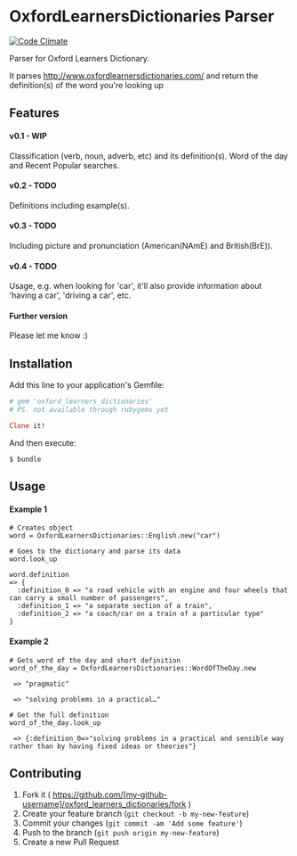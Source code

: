 OxfordLearnersDictionaries Parser
=================================
[![Code Climate](https://codeclimate.com/github/fpgentil/oxford_learners_dictionaries/badges/gpa.svg)](https://codeclimate.com/github/fpgentil/oxford_learners_dictionaries)

Parser for Oxford Learners Dictionary.

It parses http://www.oxfordlearnersdictionaries.com/ and return the definition(s) of the word you're looking up

## Features

#### v0.1 - WIP
Classification (verb, noun, adverb, etc) and its definition(s). Word of the day and Recent Popular searches.

#### v0.2 - TODO
Definitions including example(s).

#### v0.3 - TODO
Including picture and pronunciation (American(NAmE) and British(BrE)).

#### v0.4 - TODO
Usage, e.g. when looking for 'car', it'll also provide information about 'having a car', 'driving a car', etc.

#### Further version
Please let me know :)

## Installation

Add this line to your application's Gemfile:

```ruby
# gem 'oxford_learners_dictionaries'
# PS. not available through rubygems yet

Clone it!
```

And then execute:

    $ bundle

## Usage

#### Example 1
```
# Creates object
word = OxfordLearnersDictionaries::English.new("car")

# Goes to the dictionary and parse its data
word.look_up
```

```
word.definition
=> {
  :definition_0 => "a road vehicle with an engine and four wheels that can carry a small number of passengers",
  :definition_1 => "a separate section of a train",
  :definition_2 => "a coach/car on a train of a particular type"
}
```

#### Example 2
```
# Gets word of the day and short definition
word_of_the_day = OxfordLearnersDictionaries::WordOfTheDay.new
```

```word_of_the_day.word
 => "pragmatic"
```

```word_of_the_day.short_definition
 => "solving problems in a practical…"
```

```
# Get the full definition
word_of_the_day.look_up
```

```word_of_the_day.english.definition
 => {:definition_0=>"solving problems in a practical and sensible way rather than by having fixed ideas or theories"}
 ```


## Contributing

1. Fork it ( https://github.com/[my-github-username]/oxford_learners_dictionaries/fork )
2. Create your feature branch (`git checkout -b my-new-feature`)
3. Commit your changes (`git commit -am 'Add some feature'`)
4. Push to the branch (`git push origin my-new-feature`)
5. Create a new Pull Request
